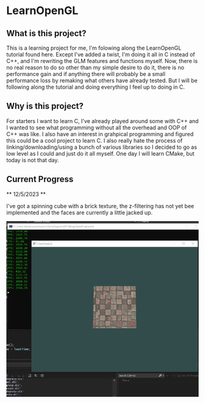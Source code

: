 # LearnOpenGL

## What is this project?

This is a learning project for me, I'm folowing along the LearnOpenGL tutorial found here. Except I've added a twist, 
I'm doing it all in C instead of C++, and I'm rewriting the GLM features and functions myself. Now, there is no real reason to do so
other than my simple desire to do it, there is no performance gain and if anything there will probably be a small performance loss 
by remaking what others have already tested. But I will be following along the tutorial and doing everything I feel up to doing in C.

## Why is this project?

For starters I want to learn C, I've already played around some with C++ and I wanted to see what programming without all the overhead
and OOP of C++ was like. I also have an interest in grahpical programming and figured this could be a cool project to learn C. I also really
hate the process of linking/downloading/using a bunch of various libraries so I decided to go as low level as I could and just do it all myself.
One day I will learn CMake, but today is not that day.

## Current Progress

** 12/5/2023 **

I've got a spinning cube with a brick texture, the z-filtering has not yet bee implemented and the faces are currently a little jacked up.

<img src='https://github.com/NayrMu/LearnOpenGL/blob/master/LOGL_122523.gif' title='Video Demo' width='' alt='Video Demo' />

